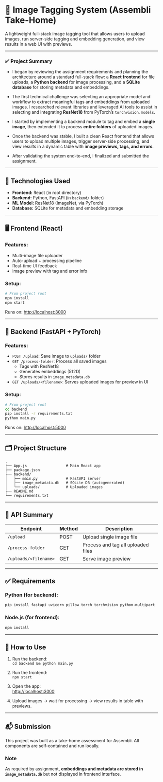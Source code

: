 # 🧠 Image Tagging System (Assembli Take-Home)

A lightweight full-stack image tagging tool that allows users to upload images, run server-side tagging and embedding generation, and view results in a web UI with previews.

---

### ✅ Project Summary

- I began by reviewing the assignment requirements and planning the architecture around a standard full-stack flow: a **React frontend** for file uploads, a **Python backend** for image processing, and a **SQLite database** for storing metadata and embeddings.

- The first technical challenge was selecting an appropriate model and workflow to extract meaningful tags and embeddings from uploaded images. I researched relevant libraries and leveraged AI tools to assist in selecting and integrating **ResNet18** from PyTorch’s `torchvision.models`.

- I started by implementing a backend module to tag and embed a **single image**, then extended it to process **entire folders** of uploaded images.

- Once the backend was stable, I built a clean React frontend that allows users to upload multiple images, trigger server-side processing, and view results in a dynamic table with **image previews, tags, and errors**.

- After validating the system end-to-end, I finalized and submitted the assignment.

---

## 🔧 Technologies Used

- **Frontend:** React (in root directory)
- **Backend:** Python, FastAPI (in `backend/` folder)
- **ML Model:** ResNet18 (ImageNet, via PyTorch)
- **Database:** SQLite for metadata and embedding storage

---

## 🖥️ Frontend (React)

### Features:

- Multi-image file uploader
- Auto-upload + processing pipeline
- Real-time UI feedback
- Image preview with tag and error info

### Setup:

```bash
# From project root
npm install
npm start
```

Runs on: [http://localhost:3000](http://localhost:3000)

---

## 🚀 Backend (FastAPI + PyTorch)

### Features:

- `POST /upload`: Save image to `uploads/` folder
- `GET /process-folder`: Process all saved images
  - Tags with ResNet18
  - Generates embeddings (512D)
  - Stores results in `image_metadata.db`
- `GET /uploads/<filename>`: Serves uploaded images for preview in UI

### Setup:

```bash
# From project root
cd backend
pip install -r requirements.txt
python main.py
```

Runs on: [http://localhost:5000](http://localhost:5000)

---

## 🗂️ Project Structure

```
.
├── App.js                  # Main React app
├── package.json
├── backend/
│   ├── main.py             # FastAPI server
│   ├── image_metadata.db   # SQLite DB (autogenerated)
│   └── uploads/            # Uploaded images
├── README.md
└── requirements.txt
```

---

## 📄 API Summary

| Endpoint              | Method | Description                        |
| --------------------- | ------ | ---------------------------------- |
| `/upload`             | POST   | Upload single image file           |
| `/process-folder`     | GET    | Process and tag all uploaded files |
| `/uploads/<filename>` | GET    | Serve image preview                |

---

## ✅ Requirements

### Python (for backend):

```bash
pip install fastapi uvicorn pillow torch torchvision python-multipart
```

### Node.js (for frontend):

```bash
npm install
```

---

## 🧪 How to Use

1. Run the backend:  
   `cd backend && python main.py`

2. Run the frontend:  
   `npm start`

3. Open the app:  
   [http://localhost:3000](http://localhost:3000)

4. Upload images → wait for processing → view results in table with previews.

---

## 📬 Submission

This project was built as a take-home assessment for Assembli. All components are self-contained and run locally.

### Note

As required by assignment, **embeddings and metadata are stored in `image_metadata.db`** but not displayed in frontend interface.
